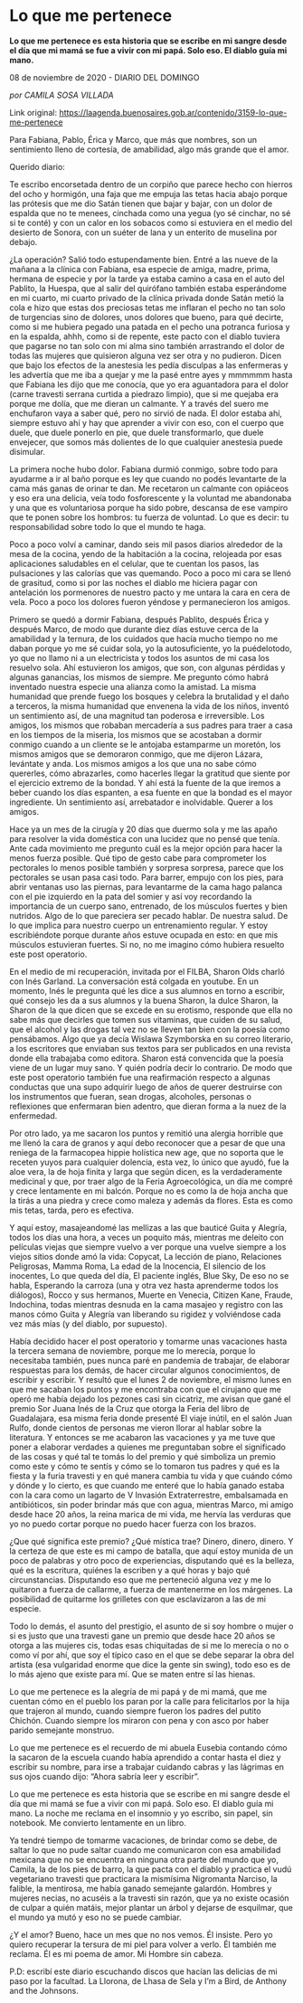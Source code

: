 # Lo que me pertenece

**Lo que me pertenece es esta historia que se escribe en mi sangre desde el día que mi mamá se fue a vivir con mi papá. Solo eso. El diablo guía mi mano.**

08 de noviembre de 2020 - DIARIO DEL DOMINGO

_por CAMILA SOSA VILLADA_

Link original: https://laagenda.buenosaires.gob.ar/contenido/3159-lo-que-me-pertenece



Para Fabiana, Pablo, Érica y Marco, que más que nombres, son un sentimiento lleno de cortesía, de amabilidad, algo más grande que el amor.




Querido diario:




Te escribo encorsetada dentro de un corpiño que parece hecho con hierros del ocho y hormigón, una faja que me empuja las tetas hacia abajo porque las prótesis que me dio Satán tienen que bajar y bajar, con un dolor de espalda que no te menees, cinchada como una yegua (yo sé cinchar, no sé si te conté) y con un calor en los sobacos como si estuviera en el medio del desierto de Sonora, con un suéter de lana y un enterito de muselina por debajo.




¿La operación? Salió todo estupendamente bien. Entré a las nueve de la mañana a la clínica con Fabiana, esa especie de amiga, madre, prima, hermana de especie y por la tarde ya estaba camino a casa en el auto del Pablito, la Huespa, que al salir del quirófano también estaba esperándome en mi cuarto, mi cuarto privado de la clínica privada donde Satán metió la cola e hizo que estas dos preciosas tetas me inflaran el pecho no tan solo de turgencias sino de dolores, unos dolores que bueno, para qué decirte, como si me hubiera pegado una patada en el pecho una potranca furiosa y en la espalda, ahhh, como si de repente, este pacto con el diablo tuviera que pagarse no tan solo con mi alma sino también arrastrando el dolor de todas las mujeres que quisieron alguna vez ser otra y no pudieron. Dicen que bajo los efectos de la anestesia les pedía disculpas a las enfermeras y les advertía que me iba a quejar y me la pasé entre ayes y mmmmmm hasta que Fabiana les dijo que me conocía, que yo era aguantadora para el dolor (carne travesti serrana curtida a piedrazo limpio), que si me quejaba era porque me dolía, que me dieran un calmante. Y a través del suero me enchufaron vaya a saber qué, pero no sirvió de nada. El dolor estaba ahí, siempre estuvo ahí y hay que aprender a vivir con eso, con el cuerpo que duele, que duele ponerlo en pie, que duele transformarlo, que duele envejecer, que somos más dolientes de lo que cualquier anestesia puede disimular.




La primera noche hubo dolor. Fabiana durmió conmigo, sobre todo para ayudarme a ir al baño porque es ley que cuando no podés levantarte de la cama más ganas de orinar te dan. Me recetaron un calmante con opiáceos y eso era una delicia, veía todo fosforescente y la voluntad me abandonaba y una que es voluntariosa porque ha sido pobre, descansa de ese vampiro que te ponen sobre los hombros: tu fuerza de voluntad. Lo que es decir: tu responsabilidad sobre todo lo que el mundo te haga.




Poco a poco volví a caminar, dando seis mil pasos diarios alrededor de la mesa de la cocina, yendo de la habitación a la cocina, relojeada por esas aplicaciones saludables en el celular, que te cuentan los pasos, las pulsaciones y las calorías que vas quemando. Poco a poco mi cara se llenó de grasitud, como si por las noches el diablo me hiciera pagar con antelación los pormenores de nuestro pacto y me untara la cara en cera de vela. Poco a poco los dolores fueron yéndose y permanecieron los amigos.




Primero se quedó a dormir Fabiana, después Pablito, después Érica y después Marco, de modo que durante diez días estuve cerca de la amabilidad y la ternura, de los cuidados que hacía mucho tiempo no me daban porque yo me sé cuidar sola, yo la autosuficiente, yo la puédelotodo, yo que no llamo ni a un electricista y todos los asuntos de mi casa los resuelvo sola. Ahí estuvieron los amigos, que son, con algunas pérdidas y algunas ganancias, los mismos de siempre. Me pregunto cómo habrá inventado nuestra especie una alianza como la amistad. La misma humanidad que prende fuego los bosques y celebra la brutalidad y el daño a terceros, la misma humanidad que envenena la vida de los niños, inventó un sentimiento así, de una magnitud tan poderosa e irreversible. Los amigos, los mismos que robaban mercadería a sus padres para traer a casa en los tiempos de la miseria, los mismos que se acostaban a dormir conmigo cuando a un cliente se le antojaba estamparme un moretón, los mismos amigos que se demoraron conmigo, que me dijeron Lázara, levántate y anda. Los mismos amigos a los que una no sabe cómo quererles, cómo abrazarles, como hacerles llegar la gratitud que siente por el ejercicio extremo de la bondad. Y ahí está la fuente de la que iremos a beber cuando los días espanten, a esa fuente en que la bondad es el mayor ingrediente. Un sentimiento así, arrebatador e inolvidable. Querer a los amigos.




Hace ya un mes de la cirugía y 20 días que duermo sola y me las apaño para resolver la vida doméstica con una lucidez que no pensé que tenía. Ante cada movimiento me pregunto cuál es la mejor opción para hacer la menos fuerza posible. Qué tipo de gesto cabe para comprometer los pectorales lo menos posible también y sorpresa sorpresa, parece que los pectorales se usan pasa casi todo. Para barrer, empujo con los pies, para abrir ventanas uso las piernas, para levantarme de la cama hago palanca con el pie izquierdo en la pata del somier y así voy recordando la importancia de un cuerpo sano, entrenado, de los músculos fuertes y bien nutridos. Algo de lo que pareciera ser pecado hablar. De nuestra salud. De lo que implica para nuestro cuerpo un entrenamiento regular. Y estoy escribiéndote porque durante años estuve ocupada en esto: en que mis músculos estuvieran fuertes. Si no, no me imagino cómo hubiera resuelto este post operatorio.




En el medio de mi recuperación, invitada por el FILBA, Sharon Olds charló con Inés Garland. La conversación está colgada en youtube. En un momento, Inés le pregunta qué les dice a sus alumnos en torno a escribir, qué consejo les da a sus alumnos y la buena Sharon, la dulce Sharon, la Sharon de la que dicen que se excede en su erotismo, responde que ella no sabe más que decirles que tomen sus vitaminas, que cuiden de su salud, que el alcohol y las drogas tal vez no se lleven tan bien con la poesía como pensábamos. Algo que ya decía Wislawa Szymborska en su correo literario, a los escritores que enviaban sus textos para ser publicados en una revista donde ella trabajaba como editora. Sharon está convencida que la poesía viene de un lugar muy sano. Y quién podría decir lo contrario. De modo que este post operatorio también fue una reafirmación respecto a algunas conductas que una supo adquirir luego de años de querer destruirse con los instrumentos que fueran, sean drogas, alcoholes, personas o reflexiones que enfermaran bien adentro, que dieran forma a la nuez de la enfermedad.




Por otro lado, ya me sacaron los puntos y remitió una alergia horrible que me llenó la cara de granos y aquí debo reconocer que a pesar de que una reniega de la farmacopea hippie holística new age, que no soporta que le receten yuyos para cualquier dolencia, esta vez, lo único que ayudó, fue la aloe vera, la de hoja finita y larga que según dicen, es la verdaderamente medicinal y que, por traer algo de la Feria Agroecológica, un día me compré y crece lentamente en mi balcón. Porque no es como la de hoja ancha que la tirás a una piedra y crece como maleza y además da flores. Esta es como mis tetas, tarda, pero es efectiva.




Y aquí estoy, masajeandomé las mellizas a las que bauticé Guita y Alegría, todos los días una hora, a veces un poquito más, mientras me deleito con películas viejas que siempre vuelvo a ver porque una vuelve siempre a los viejos sitios donde amó la vida: Copycat, La lección de piano, Relaciones Peligrosas, Mamma Roma, La edad de la Inocencia, El silencio de los inocentes, Lo que queda del día, El paciente inglés, Blue Sky, De eso no se habla, Esperando la carroza (una y otra vez hasta aprenderme todos los diálogos), Rocco y sus hermanos, Muerte en Venecia, Citizen Kane, Fraude, Indochina, todas mientras desnuda en la cama masajeo y registro con las manos cómo Guita y Alegría van liberando su rigidez y volviéndose cada vez más mías (y del diablo, por supuesto).




Había decidido hacer el post operatorio y tomarme unas vacaciones hasta la tercera semana de noviembre, porque me lo merecía, porque lo necesitaba también, pues nunca paré en pandemia de trabajar, de elaborar respuestas para los demás, de hacer circular algunos conocimientos, de escribir y escribir. Y resultó que el lunes 2 de noviembre, el mismo lunes en que me sacaban los puntos y me encontraba con que el cirujano que me operó me había dejado los pezones casi sin cicatriz, me avisan que gané el premio Sor Juana Inés de la Cruz que otorga la Feria del libro de Guadalajara, esa misma feria donde presenté El viaje inútil, en el salón Juan Rulfo, donde cientos de personas me vieron llorar al hablar sobre la literatura. Y entonces se me acabaron las vacaciones y ya me tuve que poner a elaborar verdades a quienes me preguntaban sobre el significado de las cosas y qué tal te tomás lo del premio y qué simboliza un premio como este y cómo te sentís y cómo se lo tomaron tus padres y qué es la fiesta y la furia travesti y en qué manera cambia tu vida y que cuándo cómo y dónde y lo cierto, es que cuando me enteré que lo había ganado estaba con la cara como un lagarto de V Invasión Extraterrestre, embalsamada en antibióticos, sin poder brindar más que con agua, mientras Marco, mi amigo desde hace 20 años, la reina marica de mi vida, me hervía las verduras que yo no puedo cortar porque no puedo hacer fuerza con los brazos.




¿Que qué significa este premio? ¿Qué mística trae? Dinero, dinero, dinero. Y la certeza de que este es mi campo de batalla, que aquí estoy munida de un poco de palabras y otro poco de experiencias, disputando qué es la belleza, qué es la escritura, quiénes la escriben y a qué horas y bajo qué circunstancias. Disputando eso que me perteneció alguna vez y me lo quitaron a fuerza de callarme, a fuerza de mantenerme en los márgenes. La posibilidad de quitarme los grilletes con que esclavizaron a las de mi especie.




Todo lo demás, el asunto del prestigio, el asunto de si soy hombre o mujer o si es justo que una travesti gane un premio que desde hace 20 años se otorga a las mujeres cis, todas esas chiquitadas de si me lo merecía o no o como ví por ahí, que soy el típico caso en el que se debe separar la obra del artista (esa vulgaridad enorme que dice la gente sin swing), todo eso es de lo más ajeno que existe para mí. Que se maten entre sí las hienas.




Lo que me pertenece es la alegría de mi papá y de mi mamá, que me cuentan cómo en el pueblo los paran por la calle para felicitarlos por la hija que trajeron al mundo, cuando siempre fueron los padres del putito Chichón. Cuando siempre los miraron con pena y con asco por haber parido semejante monstruo.




Lo que me pertenece es el recuerdo de mi abuela Eusebia contando cómo la sacaron de la escuela cuando había aprendido a contar hasta el diez y escribir su nombre, para irse a trabajar cuidando cabras y las lágrimas en sus ojos cuando dijo: “Ahora sabría leer y escribir”.




Lo que me pertenece es esta historia que se escribe en mi sangre desde el día que mi mamá se fue a vivir con mi papá. Solo eso. El diablo guía mi mano. La noche me reclama en el insomnio y yo escribo, sin papel, sin notebook. Me convierto lentamente en un libro.




Ya tendré tiempo de tomarme vacaciones, de brindar como se debe, de saltar lo que no pude saltar cuando me comunicaron con esa amabilidad mexicana que no se encuentra en ninguna otra parte del mundo que yo, Camila, la de los pies de barro, la que pacta con el diablo y practica el vudú vegetariano travesti que practicara la mismísima Nigromanta Narciso, la falible, la mentirosa, me había ganado semejante galardón. Hombres y mujeres necias, no acuséis a la travesti sin razón, que ya no existe ocasión de culpar a quién matáis, mejor plantar un árbol y dejarse de esquilmar, que el mundo ya mutó y eso no se puede cambiar.




¿Y el amor? Bueno, hace un mes que no nos vemos. Él insiste. Pero yo quiero recuperar la tersura de mi piel para volver a verlo. Él también me reclama. Él es mi poema de amor. Mi Hombre sin cabeza.




P.D: escribí este diario escuchando discos que hacían las delicias de mi paso por la facultad. La Llorona, de Lhasa de Sela y I’m a Bird, de Anthony and the Johnsons.




